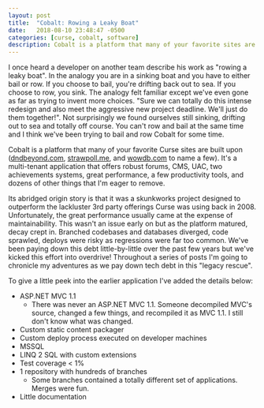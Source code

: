 ```yaml
---
layout: post
title:  "Cobalt: Rowing a Leaky Boat"
date:   2018-08-10 23:48:47 -0500
categories: [curse, cobalt, software]
description: Cobalt is a platform that many of your favorite sites are built upon. I'm going to chronicle my adventures as we pay down tech debt in this legacy rescue.
---
```


I once heard a developer on another team describe his work as "rowing a leaky boat". In the analogy you are in a sinking boat and you have to either bail or row. If you choose to bail, you're drifting back out to sea. If you choose to row, you sink. The analogy felt familiar except we've even gone as far as trying to invent more choices. "Sure we can totally do this intense redesign and also meet the aggressive new project deadline. We'll just do them together!". Not surprisingly we found ourselves still sinking, drifting out to sea and totally off course. You can't row and bail at the same time and I think we've been trying to bail and row Cobalt for some time.

Cobalt is a platform that many of your favorite Curse sites are built upon ([dndbeyond.com](https://www.dndbeyond.com), [strawpoll.me](https://www.strawpoll.me), and [wowdb.com](https://www.wowdb.com) to name a few). It's a multi-tenant application that offers robust forums, CMS, UAC, two achievements systems, great performance, a few productivity tools, and dozens of other things that I'm eager to remove. 

Its abridged origin story is that it was a skunkworks project designed to outperform the lackluster 3rd party offerings Curse was using back in 2008. Unfortunately, the great performance usually came at the expense of maintainability. This wasn't an issue early on but as the platform matured, decay crept in. Branched codebases and databases diverged, code sprawled, deploys were risky as regressions were far too common. We've been paying down this debt little-by-little over the past few years but we've kicked this effort into overdrive! Throughout a series of posts I'm going to chronicle my adventures as we pay down tech debt in this "legacy rescue". 

To give a little peek into the earlier application I've added the details below:

* ASP.NET MVC 1.1
    * There was never an ASP.NET MVC 1.1. Someone decompiled MVC's source, changed a few things, and recompiled it as MVC 1.1. I still don't know what was changed.
* Custom static content packager
* Custom deploy process executed on developer machines
* MSSQL
* LINQ 2 SQL with custom extensions
* Test coverage < 1%
* 1 repository with hundreds of branches
    * Some branches contained a totally different set of applications. Merges were fun.
* Little documentation
